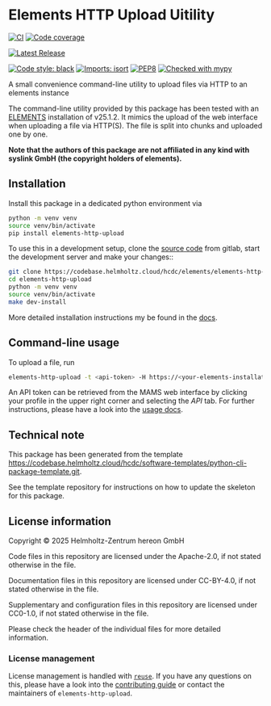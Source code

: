 <!--
SPDX-FileCopyrightText: 2025 Helmholtz-Zentrum hereon GmbH

SPDX-License-Identifier: CC-BY-4.0
-->

# Elements HTTP Upload Uitility

[![CI](https://codebase.helmholtz.cloud/hcdc/elements/elements-http-upload/badges/main/pipeline.svg)](https://codebase.helmholtz.cloud/hcdc/elements/elements-http-upload/-/pipelines?page=1&scope=all&ref=main)
[![Code coverage](https://codebase.helmholtz.cloud/hcdc/elements/elements-http-upload/badges/main/coverage.svg)](https://codebase.helmholtz.cloud/hcdc/elements/elements-http-upload/-/graphs/main/charts)
<!-- TODO: uncomment the following line when the package is registered at https://readthedocs.org -->
<!-- [![Docs](https://readthedocs.org/projects/elements-http-upload/badge/?version=latest)](https://elements-http-upload.readthedocs.io/en/latest/) -->
[![Latest Release](https://codebase.helmholtz.cloud/hcdc/elements/elements-http-upload/-/badges/release.svg)](https://codebase.helmholtz.cloud/hcdc/elements/elements-http-upload)
<!-- TODO: uncomment the following line when the package is published at https://pypi.org -->
<!-- [![PyPI version](https://img.shields.io/pypi/v/elements-http-upload.svg)](https://pypi.python.org/pypi/elements-http-upload/) -->
[![Code style: black](https://img.shields.io/badge/code%20style-black-000000.svg)](https://github.com/psf/black)
[![Imports: isort](https://img.shields.io/badge/%20imports-isort-%231674b1?style=flat&labelColor=ef8336)](https://pycqa.github.io/isort/)
[![PEP8](https://img.shields.io/badge/code%20style-pep8-orange.svg)](https://www.python.org/dev/peps/pep-0008/)
[![Checked with mypy](http://www.mypy-lang.org/static/mypy_badge.svg)](http://mypy-lang.org/)
<!-- TODO: uncomment the following line when the package is registered at https://api.reuse.software -->
<!-- [![REUSE status](https://api.reuse.software/badge/codebase.helmholtz.cloud/hcdc/elements/elements-http-upload)](https://api.reuse.software/info/codebase.helmholtz.cloud/hcdc/elements/elements-http-upload) -->


A small convenience command-line utility to upload files via HTTP to an elements instance

The command-line utility provided by this package has been tested with an [ELEMENTS](https://elements.tv/) installation
of v25.1.2. It mimics the upload of the web interface when uploading a file via HTTP(S). The file is split into
chunks and uploaded one by one.

**Note that the authors of this package are not affiliated in any kind with syslink GmbH (the copyright holders of elements).**

## Installation

Install this package in a dedicated python environment via

```bash
python -m venv venv
source venv/bin/activate
pip install elements-http-upload
```

To use this in a development setup, clone the [source code][source code] from
gitlab, start the development server and make your changes::

```bash
git clone https://codebase.helmholtz.cloud/hcdc/elements/elements-http-upload
cd elements-http-upload
python -m venv venv
source venv/bin/activate
make dev-install
```

More detailed installation instructions my be found in the [docs][docs].


[source code]: https://codebase.helmholtz.cloud/hcdc/elements/elements-http-upload
[docs]: https://elements-http-upload.readthedocs.io/en/latest/installation.html

## Command-line usage

To upload a file, run

```bash
elements-http-upload -t <api-token> -H https://<your-elements-installation> <local-file>:<remote-folder>/<remote-file>
```

An API token can be retrieved from the MAMS web interface by clicking your profile in the upper right corner and
selecting the *API* tab. For further instructions, please have a look into the [usage docs][usage docs].

[usage docs]: https://elements-http-upload.readthedocs.io/en/latest/usage.html

## Technical note

This package has been generated from the template
https://codebase.helmholtz.cloud/hcdc/software-templates/python-cli-package-template.git.

See the template repository for instructions on how to update the skeleton for
this package.


## License information

Copyright © 2025 Helmholtz-Zentrum hereon GmbH



Code files in this repository are licensed under the
Apache-2.0, if not stated otherwise
in the file.

Documentation files in this repository are licensed under CC-BY-4.0, if not stated otherwise in the file.

Supplementary and configuration files in this repository are licensed
under CC0-1.0, if not stated otherwise
in the file.

Please check the header of the individual files for more detailed
information.



### License management

License management is handled with [``reuse``](https://reuse.readthedocs.io/).
If you have any questions on this, please have a look into the
[contributing guide][contributing] or contact the maintainers of
`elements-http-upload`.

[contributing]: https://elements-http-upload.readthedocs.io/en/latest/contributing.html

